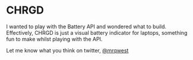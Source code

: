 # CHRGD

I wanted to play with the Battery API and wondered what to build.  Effectively, CHRGD is just a visual battery indicator for laptops, something fun to make whilst playing with the API.

Let me know what you think on twitter, [@mrqwest](http://twitter.com/mrqwest)